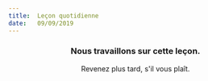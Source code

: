 ```yaml
---
title:  Leçon quotidienne
date:   09/09/2019
---
```


### <center>Nous travaillons sur cette leçon.</center>
<center>Revenez plus tard, s'il vous plaît.</center>